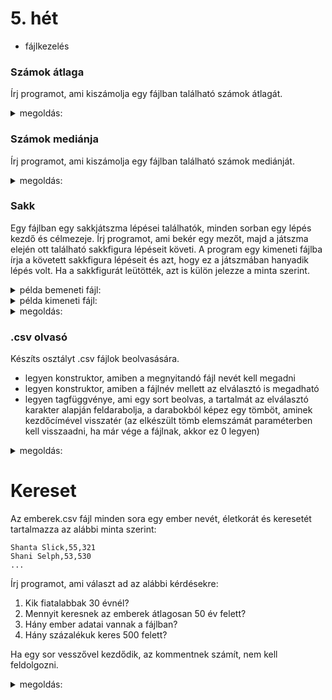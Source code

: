 # 5. hét

- fájlkezelés

### Számok átlaga

Írj programot, ami kiszámolja egy fájlban található számok átlagát.
<details>
 <summary>megoldás:</summary>
 
```cpp
ifstream bemenet("szamok.txt");
double sum=0;
int n=0;
while(!bemenet.eof()){
    double szam;
    bemenet >> szam;
    n++;
    sum+=szam;
}
cout << "atlag: " << sum/n << endl;
```
</details>

### Számok mediánja

Írj programot, ami kiszámolja egy fájlban található számok mediánját.
<details>
 <summary>megoldás:</summary>
 
```cpp
ifstream bemenet("teszt.txt");
MedianSzamolo median; // keresd a 3. heti gyakorlófeladatok közt
while(!bemenet.eof()){
    double szam;
    bemenet >> szam;
    median.hozzafuz(szam);
}
cout << "median: " << median.getMedian() << endl;
```
</details>

### Sakk

Egy fájlban egy sakkjátszma lépései találhatók, minden sorban egy lépés kezdő és célmezeje. Írj programot, ami bekér egy mezőt, majd a játszma elején ott található sakkfigura lépéseit követi. A program egy kimeneti fájlba írja a követett sakkfigura lépéseit és azt, hogy ez a játszmában hanyadik lépés volt. Ha a sakkfigurát leütötték, azt is külön jelezze a minta szerint. 


<details>
 <summary>példa bemeneti fájl:</summary>
 
```
e2 e4
e7 e5
f2 f4
e5 f4
f1 c4
d8 h4
e1 f1
b7 b5
c4 b5
g8 f6
g1 f3
h4 h6
d2 d3
f6 h5
f3 h4
h6 g5
h4 f5
c7 c6
g2 g4
h5 f6
h1 g1
c6 b5
h2 h4
g5 g6
h4 h5
g6 g5
d1 f3
f6 g8
c1 f4
g5 f6
b1 c3
f8 c5
c3 d5
f6 b2
f4 d6
c5 g1
e4 e5
b2 a1
f1 e2
b8 a6
f5 g7
e8 d8
f3 f6
g8 f6
d6 e7
```
</details>

<details>
 <summary>példa kimeneti fájl:</summary>
 
```
27. d1 -> f3
43. f3 -> f6
44. RIP
```
</details>

<details>
 <summary>megoldás:</summary>
 
```cpp
// kezdőpozíció beolvasása
cout << "melyik figura legyen kovetve? ";
string pos;
cin >> pos;

// be- és kimeneti fájlok megnyitása
ifstream bemenet("sakk.txt");
ofstream kimenet("figura.txt");

// játszma körönként
int kor=1;
while(!bemenet.eof()){
    // lépés beolvasása
    string honnan;
    string hova;

    bemenet>>honnan;
    bemenet>>hova;

    // ha a figurát leütötték, akkor vége
    if(hova == pos){
        kimenet << setw(2) << kor << ". " << "RIP" << endl;
        break;
    }

    // ha a figura ellépett, követjük
    if(honnan == pos){
        pos = hova;
        kimenet << setw(2) << kor << ". " << honnan << " -> " << hova << endl;
    }

    // kör számláló növelése
    kor++;
}
```
</details>


### .csv olvasó

Készíts osztályt .csv fájlok beolvasására.

- legyen konstruktor, amiben a megnyitandó fájl nevét kell megadni
- legyen konstruktor, amiben a fájlnév mellett az elválasztó is megadható 
- legyen tagfüggvénye, ami egy sort beolvas, a tartalmát az elválasztó karakter
alapján feldarabolja, a darabokból képez egy tömböt, aminek kezdőcímével
visszatér (az elkészült tömb elemszámát paraméterben kell visszaadni, ha már
vége a fájlnak, akkor ez 0 legyen)

<details>
 <summary>megoldás:</summary>
 
```cpp
class CsvParser {
private:
    ifstream file;
    string elvalaszto;
public:
    
    // konstuktor, opcionálisan megadható elválasztóval
    CsvParser(const string &filenev, const string &elvalaszto = ";"){
        // tagfüggvények inicializálása
        this->elvalaszto = elvalaszto;
        file.open(filenev);
    }
    
    // sorbeolvasó, paraméterben visszaadja az oszlopok számát
    string *sorOlvas(int &db){
        // fájl végének ellenőrzése
        if(file.eof()){
            db=0;
            return nullptr;
        }
        
        // sor beolvasása
        string sor;
        getline(file, sor);
        
        // hány darabra kell bontani a sort? -> elválasztók száma + 1
        db = 1;
        int honnan=0;
        while(sor.find(elvalaszto,honnan) != -1){
            db++;
            honnan = sor.find(elvalaszto,honnan) + elvalaszto.length();
        }
        
        // tömb foglalása
        string *darabok = new string[db];
        
        // tömb megtöltése
        honnan = 0;
        for(int i=0; i<db; i++){
            int meddig = sor.find(elvalaszto, honnan);
            darabok[i] = sor.substr(honnan, meddig-honnan);
            honnan = meddig+elvalaszto.length();
        }
        
        // visszatérés az eredménnyel
        return darabok;
    }
};
```
</details>

# Kereset

Az emberek.csv fájl minden sora egy ember nevét, életkorát és keresetét tartalmazza az alábbi minta szerint:

```
Shanta Slick,55,321
Shani Selph,53,530
...
```

Írj programot, ami választ ad az alábbi kérdésekre:
1. Kik fiatalabbak 30 évnél?
2. Mennyit keresnek az emberek átlagosan 50 év felett?
3. Hány ember adatai vannak a fájlban?
4. Hány százalékuk keres 500 felett?

Ha egy sor vesszővel kezdődik, az kommentnek számít, nem kell feldolgozni.

<details>
 <summary>megoldás:</summary>
 
```cpp
// korábban elkészített parser használata
CsvParser parser("teszt.csv",",");

// változók statisztikához
int db_ember=0;
int db_ember_50_felett = 0;
int osszkereset_50_felett = 0;
int db_ember_sokat_keres=0;

// 1. feladat: ki fiatalabb 30 évnél?
cout << "30 evnel fiatalabbak:" << endl;

// addig olvassuk, amíg van adat
while(1){

    // sor beolvasása
    int n;
    string *tomb = parser.sorOlvas(n);

    // ha nincs több adat, megállunk
    if(n==0)
        break;

    // ha nem komment, akkor dolgozzuk fel az adatokat
    if(tomb[0] != ""){
        // adatkonverzió
        string &nev = tomb[0];
        int eletkor = stoi(tomb[1]);
        int kereset = stoi(tomb[2]);

        // kik fiatalabbak 30 évnél?
        if(eletkor<30)
            cout << "    " << nev << endl;

        // 50 év feletti átlagkereset
        if(eletkor>50){
            db_ember_50_felett++;
            osszkereset_50_felett+=kereset;
        }

        // 500-nál többet kereső emberek száma
        if(kereset>500)
            db_ember_sokat_keres++;


        // emberek számlálása
        db_ember++;
    }

    // dinamikusan foglalt tömb, fel kell szabadítani
    delete[] tomb;
}

// 2. feladat: 50 év felettiek átlagkeresete
cout << "atlagkereset 50 ev felett: " << osszkereset_50_felett/db_ember_50_felett << endl;

// 3. feladat: hány ember adatai vannak a fájlban?
cout << "a fajlban " << db_ember << " ember adatai vannak" << endl;

// 4. feladat: hány százalék keres 500 felett?
cout << "az emberek " << db_ember_sokat_keres*100/db_ember << "%-a keres 500 felett" << endl;
```
</details>